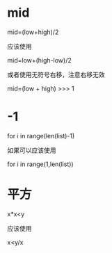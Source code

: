 # mid
mid=(low+high)/2

应该使用

mid=low+(high-low)/2

或者使用无符号右移，注意右移无效

mid=(low + high) >>> 1


# -1
for i in range(len(list)-1)

如果可以应该使用

for i in range(1,len(list))

# 平方
x*x<y

应该使用

x<y/x
